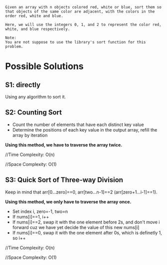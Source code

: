 	Given an array with n objects colored red, white or blue, sort them so that objects of the same color are adjacent, with the colors in the order red, white and blue.

	Here, we will use the integers 0, 1, and 2 to represent the color red, white, and blue respectively.

	Note:
	You are not suppose to use the library's sort function for this problem.

# Possible Solutions

## S1: directly

Using any algorithm to sort it.

## S2: Counting Sort

 + Count the number of elements that have each distinct key value
 + Determine the positions of each key value in the output array, refill the array by iteration

**Using this method, we have to traverse the array twice.**

//Time Complexity: O(n)

//Space Complexity: O(1)

## S3: Quick Sort of Three-way Division

Keep in mind that arr[0...zero]==0, arr[two...n-1]==2 (arr[zero+1...i-1]==1).

**Using this method, we only have to traverse the array once.**

+ Set index i, zero=-1, two=n
+ If nums[i]==1, i++
+ If nums[i]==2, swap it with the one element before 2s, and don't move i forward cuz we have yet decide the value of this new nums[i]
+ If nums[i]==0, swap it with the one element after 0s, which is definetly 1, so i++

//Time Complexity: O(n)

//Space Complexity: O(1)


